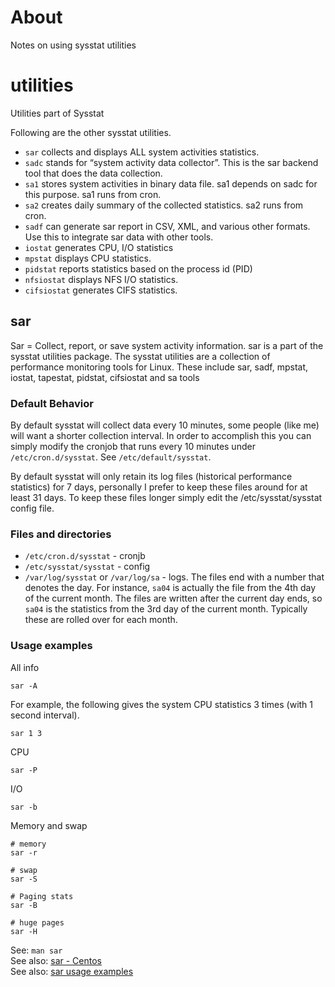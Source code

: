 # About

Notes on using sysstat utilities

# utilities

Utilities part of Sysstat

Following are the other sysstat utilities.

* `sar` collects and displays ALL system activities statistics.
* `sadc` stands for “system activity data collector”. This is the sar backend tool that does the data collection.
* `sa1` stores system activities in binary data file. sa1 depends on sadc for this purpose. sa1 runs from cron.
* `sa2` creates daily summary of the collected statistics. sa2 runs from cron.
* `sadf` can generate sar report in CSV, XML, and various other formats. Use this to integrate sar data with other tools.
* `iostat` generates CPU, I/O statistics
* `mpstat` displays CPU statistics.
* `pidstat` reports statistics based on the process id (PID)
* `nfsiostat` displays NFS I/O statistics.
* `cifsiostat` generates CIFS statistics.

## sar

Sar = Collect, report, or save system activity information. sar is a part of the sysstat utilities package. The sysstat utilities are a collection of performance monitoring tools for Linux. These include sar, sadf, mpstat, iostat, tapestat, pidstat, cifsiostat  and sa tools

### Default Behavior

By default sysstat will collect data every 10 minutes, some people (like me) will want a shorter collection interval. In order to accomplish this you can simply modify the cronjob that runs every 10 minutes under `/etc/cron.d/sysstat`. See `/etc/default/sysstat`.

By default sysstat will only retain its log files (historical performance statistics) for 7 days, personally I prefer to keep these files around for at least 31 days. To keep these files longer simply edit the /etc/sysstat/sysstat config file.

### Files and directories

* `/etc/cron.d/sysstat` - cronjb
* `/etc/sysstat/sysstat` - config
* `/var/log/sysstat` or `/var/log/sa` - logs. The files end with a number that denotes the day. For instance, `sa04` is actually the file from the 4th day of the current month. The files are written after the current day ends, so `sa04` is the statistics from the 3rd day of the current month. Typically these are rolled over for each month.

### Usage examples

All info
```
sar -A
```

For example, the following gives the system CPU statistics 3 times (with 1 second interval).
```
sar 1 3
```

CPU
```
sar -P
```

I/O
```
sar -b
```

Memory and swap
```
# memory
sar -r

# swap
sar -S

# Paging stats
sar -B

# huge pages
sar -H
```

See: `man sar`  
See also: [sar - Centos](https://www.globo.tech/learning-center/install-sar-centos)  
See also: [sar usage examples](http://www.thegeekstuff.com/2011/03/sar-examples)
